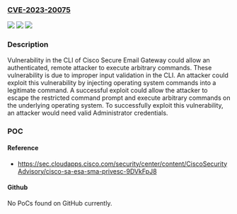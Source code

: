 ### [CVE-2023-20075](https://cve.mitre.org/cgi-bin/cvename.cgi?name=CVE-2023-20075)
![](https://img.shields.io/static/v1?label=Product&message=Cisco%20Email%20Security%20Appliance%20(ESA)&color=blue)
![](https://img.shields.io/static/v1?label=Version&message=%3D%2013.0.0-392%20&color=brighgreen)
![](https://img.shields.io/static/v1?label=Vulnerability&message=n%2Fa&color=brighgreen)

### Description

Vulnerability in the CLI of Cisco Secure Email Gateway could allow an authenticated, remote attacker to execute arbitrary commands. These vulnerability is due to improper input validation in the CLI. An attacker could exploit this vulnerability by injecting operating system commands into a legitimate command. A successful exploit could allow the attacker to escape the restricted command prompt and execute arbitrary commands on the underlying operating system. To successfully exploit this vulnerability, an attacker would need valid Administrator credentials.

### POC

#### Reference
- https://sec.cloudapps.cisco.com/security/center/content/CiscoSecurityAdvisory/cisco-sa-esa-sma-privesc-9DVkFpJ8

#### Github
No PoCs found on GitHub currently.

